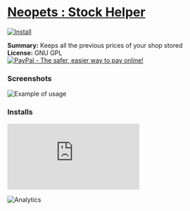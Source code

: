 # [Neopets : Stock Helper](.)

[![Install](../../resources/image/install_button.jpg)](../../../../raw/master/scripts/Neopets_Stock_Helper/60748.user.js)

**Summary:** Keeps all the previous prices of your shop stored<br />
**License:** GNU GPL<br />
[![PayPal - The safer, easier way to pay online!](https://www.paypalobjects.com/en_US/i/btn/btn_donate_SM.gif "PayPal - The safer, easier way to pay online!")](https://goo.gl/DNfg2w)

### Screenshots

![Example of usage](Example%20of%20usage.png)

### Installs

![Daily installs](https://gm.wesley.eti.br/count.php?id=scripts/Neopets_Stock_Helper/60748.user.js&type=image)

![Analytics](https://ga-beacon.appspot.com/UA-462297-6/master/Neopets_Stock_Helper?pixel)
